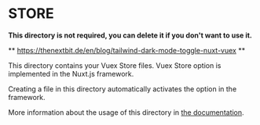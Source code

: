 # STORE

**This directory is not required, you can delete it if you don't want to use it.**

** https://thenextbit.de/en/blog/tailwind-dark-mode-toggle-nuxt-vuex  **


This directory contains your Vuex Store files.
Vuex Store option is implemented in the Nuxt.js framework.

Creating a file in this directory automatically activates the option in the framework.

More information about the usage of this directory in [the documentation](https://nuxtjs.org/guide/vuex-store).
